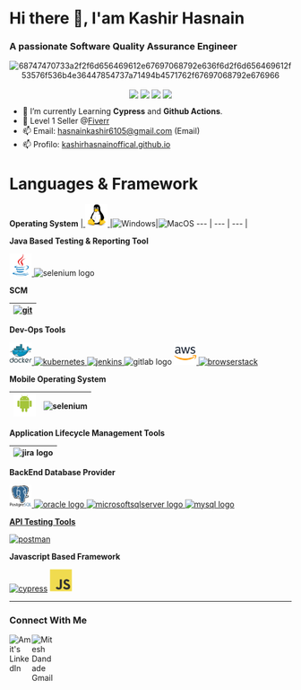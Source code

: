 <h1> Hi there 👋, I'am Kashir Hasnain</h1>
<h3>A passionate Software Quality Assurance Engineer</h3>

<div align="center">
  
![68747470733a2f2f6d656469612e67697068792e636f6d2f6d656469612f53576f536b4e36447854737a71494b4571762f67697068792e676966](https://github.com/kashirhasnainoffical/kashirhasnainoffical/assets/43639867/84687adc-8ad9-4a76-bfa3-c0239a197fcd)

  <a href="https://facebook.com/kashirhasnainoffical" target="_blank"><img align="center" src="https://img.icons8.com/bubbles/50/000000/facebook.png" /></a>
  <a href="https://instagram.com/kashirhasnainoffical" target="_blank"><img align="center" src="https://img.icons8.com/bubbles/50/000000/instagram-new.png" /></a>
  <a href="https://linkedin.com/in/kashirhasnainoffical" target="_blank"><img align="center" src="https://img.icons8.com/bubbles/50/000000/linkedin.png" /></a>
 <a href="https://github.com/kashirhasnainoffical" target="_blank"><img align="center" src="https://img.icons8.com/bubbles/50/000000/github.png" /></a>
</div>

- 🔭 I’m currently Learning **Cypress** and **Github Actions**.
- 🔭 Level 1 Seller @[Fiverr](https://fiverr.com/kashirhasnain(https://fiverr.com/kashirhasnain))
- 📫 Email: hasnainkashir6105@gmail.com (Email)
- 📫 Profilo: [kashirhasnainoffical.github.io](https://kashirhasnainoffical.github.io)


<h1 align="left">Languages & Framework </h1>

**Operating System**
|<a href="https://www.linux.org/" target="_blank"> <img src="https://raw.githubusercontent.com/devicons/devicon/master/icons/linux/linux-original.svg" alt="linux" width="40" height="40"/> </a>|<img src="https://devicons.railway.app/i/windows10.svg" alt="Windows" width="40" height="40"/>|<img src="https://img.icons8.com/color/344/mac-os-logo.png" alt="MacOS" width="60" height="60"/>
--- | --- | --- |

**Java Based Testing & Reporting Tool**
<p align="left"> <a href="https://developer.android.com" target="_blank" rel="noreferrer"> 
<a href="https://www.java.com" target="_blank" rel="noreferrer"> <img src="https://raw.githubusercontent.com/devicons/devicon/master/icons/java/java-original.svg" alt="java" width="40" height="40"/> </a>
<img src="https://img.icons8.com/officel/344/selenium-test-automation.png" height="40" width="40" alt="selenium logo"  />


 **SCM**
 
|<a href="https://git-scm.com/" target="_blank" rel="noreferrer"> <img src="https://www.vectorlogo.zone/logos/git-scm/git-scm-icon.svg" alt="git" width="40" height="40"/> </a>  
--- | 

 **Dev-Ops Tools**
 
<a href="https://www.docker.com/" target="_blank" rel="noreferrer"> <img src="https://raw.githubusercontent.com/devicons/devicon/master/icons/docker/docker-original-wordmark.svg" alt="docker" width="40" height="40"/> </a>
<a href="https://kubernetes.io" target="_blank"> <img src="https://www.vectorlogo.zone/logos/kubernetes/kubernetes-icon.svg" alt="kubernetes" width="40" height="40"/> </a> 
<a href="https://www.jenkins.io" target="_blank" rel="noreferrer"> <img src="https://www.vectorlogo.zone/logos/jenkins/jenkins-icon.svg" alt="jenkins" width="40" height="40"/> </a> 
<img src="https://cdn.jsdelivr.net/gh/devicons/devicon/icons/gitlab/gitlab-original.svg" height="40" width="52" alt="gitlab logo"  />
<a href="https://aws.amazon.com" target="_blank"> <img src="https://raw.githubusercontent.com/devicons/devicon/master/icons/amazonwebservices/amazonwebservices-original-wordmark.svg" alt="aws" width="40" height="40"/> </a>
<a href="https://www.browserstack.com/" target="_blank" rel="noreferrer"> 
<img src="https://www.vectorlogo.zone/logos/browserstack/browserstack-ar21.svg" alt="browserstack" width="80" height="50"/> </a>



**Mobile Operating System**
 
|<img src="https://raw.githubusercontent.com/devicons/devicon/master/icons/android/android-original-wordmark.svg" alt="android" width="40" height="40"/>|<img src="https://devicons.railway.app/i/apple-dark.svg" alt="selenium" width="40" height="40"/> </a>
 --- | --- |


**Application Lifecycle Management Tools**
 
|<img src="https://cdn.jsdelivr.net/gh/devicons/devicon/icons/jira/jira-original.svg" height="40" width="52" alt="jira logo"  />
--- |

**BackEnd Database Provider** 
 
<a href="https://www.postgresql.org" target="_blank" rel="noreferrer"> <img src="https://raw.githubusercontent.com/devicons/devicon/master/icons/postgresql/postgresql-original-wordmark.svg" alt="postgresql" width="40" height="40"/>
<img src="https://cdn.jsdelivr.net/gh/devicons/devicon/icons/oracle/oracle-original.svg" height="40" width="52" alt="oracle logo"  />
<img src="https://cdn.jsdelivr.net/gh/devicons/devicon/icons/microsoftsqlserver/microsoftsqlserver-plain.svg" height="40" width="52" alt="microsoftsqlserver logo"  />
<img src="https://cdn.jsdelivr.net/gh/devicons/devicon/icons/mysql/mysql-original.svg" height="40" width="52" alt="mysql logo"  />


**API Testing Tools**
 
<a href="https://postman.com" target="_blank" rel="noreferrer"> <img src="https://www.vectorlogo.zone/logos/getpostman/getpostman-icon.svg" alt="postman" width="40" height="40"/> </a>



**Javascript Based Framework**
 
<a href="https://www.cypress.io" target="_blank"><img src="https://raw.githubusercontent.com/simple-icons/simple-icons/6e46ec1fc23b60c8fd0d2f2ff46db82e16dbd75f/icons/cypress.svg" alt="cypress" width="40" height="40"/></a>
<a href="https://developer.mozilla.org/en-US/docs/Web/JavaScript" target="_blank"><img src="https://raw.githubusercontent.com/devicons/devicon/master/icons/javascript/javascript-original.svg" alt="javascript" width="40" height="40"/></a>

_____________________________________________________________________________________________________________________________________
### Connect With Me
<a href="https://www.linkedin.com/in/kashirhasnainoffical">
  <img align="left" alt="Amit's LinkedIn" width="40px" src="https://img.icons8.com/color/2x/linkedin-2--v2.gif"/> 
</a> 

<a href="mailto:hasnainkashir6105@gmail.com">
  <img align="left" alt="Mitesh Dandade Gmail" width="40px" src="https://img.icons8.com/color/2x/gmail--v2.gif"/> 
</a>
  
  












                                                 
                                                                      


